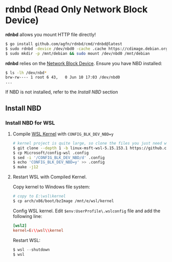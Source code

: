 # rdnbd (**R**ead **O**nly **N**etwork **B**lock **D**evice)


**rdnbd** allows you mount HTTP file directly!

```bash
$ go install github.com/agfn/rdnbd/cmd/rdnbd@latest
$ sudo rdnbd -device /dev/nbd0 -cache .cache https://cdimage.debian.org/debian-cd/current/amd64/iso-cd/debian-12.5.0-amd64-netinst.iso
$ sudo mkdir -p /mnt/debian && sudo mount /dev/nbd0 /mnt/debian
```

**rdnbd** relies on the [Network Block Device](https://docs.kernel.org/admin-guide/blockdev/nbd.html). Ensure you have NBD installed:

```bash
$ ls -lh /dev/nbd*
brw-rw---- 1 root 6 43,   0 Jun 10 17:03 /dev/nbd0
...
```

If NBD is not installed, refer to the *Install NBD* section

## Install NBD

### Install NBD for WSL

1. Compile [WSL Kernel](https://github.com/microsoft/WSL2-Linux-Kernel) with `CONFIG_BLK_DEV_NBD=y`

    ```bash
    # kernel project is quite large, so clone the files you just need with `--depth 1`
    $ git clone --depth 1 -b linux-msft-wsl-5.15.153.1 https://github.com/microsoft/WSL2-Linux-Kernel
    $ cp Microsoft/config-wsl .config
    $ sed -i '/CONFIG_BLK_DEV_NBD/d' .config
    $ echo 'CONFIG_BLK_DEV_NBD=y' >> .config
    $ make -j12
    ```

2. Restart WSL with Compiled Kernel.

    Copy kernel to Windows file system:
    ```bash
    # copy to E:\wsl\kernel
    $ cp arch/x86/boot/bzImage /mnt/e/wsl/kernel
    ```
    Config WSL kernel. Edit `$env:UserProfile\.wslconfig` file and add the following line:
    ```toml
    [wsl2]
    kernel=E:\\wsl\\kernel
    ```
    Restart WSL:
    ```powershell
    $ wsl --shutdown
    $ wsl
    ```
